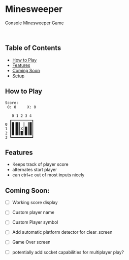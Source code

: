 # Minesweeper
Console Minesweeper Game

<br>

## Table of Contents
* [How to Play](#How-to-Play)
* [Features](#Features)
* [Coming Soon](#Coming-Soon)
* [Setup](#Setup)


## How to Play

```
Score:
 O: 0     X: 0
 
   0 1 2 3 4
  ┏━━━━━━━━━┓
0 ┃█┃█┃ ┃ ┃█┃   
1 ┃█┃█┃X┃█┃█┃
2 ┃█┃█┃█┃█┃█┃
3 ┗━━━━━━━━━┛
```


## Features
- Keeps track of player score
- alternates start player
- can ctrl+c out of most inputs nicely

## Coming Soon:
- [ ] Working score display
- [ ] Custom player name
- [ ] Custom Player symbol
- [ ] Add automatic platform detector for clear_screen 
- [ ] Game Over screen
- [ ] potentially add socket capabilities for multiplayer play?

